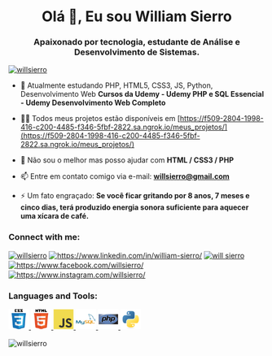 <h1 align="center">Olá 👋, Eu sou William Sierro</h1>
<h3 align="center">Apaixonado por tecnologia, estudante de Análise e Desenvolvimento de Sistemas.</h3>

<p align="left"> <a href="https://twitter.com/willsierro" target="blank"><img src="https://img.shields.io/twitter/follow/willsierro?logo=twitter&style=for-the-badge" alt="willsierro" /></a> </p>

- 🌱 Atualmente estudando PHP, HTML5, CSS3, JS, Python, Desenvolvimento Web **Cursos da Udemy - Udemy PHP e SQL Essencial - Udemy Desenvolvimento Web Completo**

- 👨‍💻 Todos meus projetos estão disponíveis em [https://f509-2804-1998-416-c200-4485-f346-5fbf-2822.sa.ngrok.io/meus_projetos/](https://f509-2804-1998-416-c200-4485-f346-5fbf-2822.sa.ngrok.io/meus_projetos/)

- 💬 Não sou o melhor mas posso ajudar com **HTML / CSS3 / PHP**

- 📫 Entre em contato comigo via e-mail: **willsierro@gmail.com**

- ⚡ Um fato engraçado: **Se você ficar gritando por 8 anos, 7 meses e cinco dias, terá produzido energia sonora suficiente para aquecer uma xícara de café.**

<h3 align="left">Connect with me:</h3>
<p align="left">
<a href="https://twitter.com/willsierro" target="blank"><img align="center" src="https://raw.githubusercontent.com/rahuldkjain/github-profile-readme-generator/master/src/images/icons/Social/twitter.svg" alt="willsierro" height="30" width="40" /></a>
<a href="https://linkedin.com/in/https://www.linkedin.com/in/william-sierro/" target="blank"><img align="center" src="https://raw.githubusercontent.com/rahuldkjain/github-profile-readme-generator/master/src/images/icons/Social/linked-in-alt.svg" alt="https://www.linkedin.com/in/william-sierro/" height="30" width="40" /></a>
<a href="https://stackoverflow.com/users/will sierro" target="blank"><img align="center" src="https://raw.githubusercontent.com/rahuldkjain/github-profile-readme-generator/master/src/images/icons/Social/stack-overflow.svg" alt="will sierro" height="30" width="40" /></a>
<a href="https://fb.com/https://www.facebook.com/willsierro/" target="blank"><img align="center" src="https://raw.githubusercontent.com/rahuldkjain/github-profile-readme-generator/master/src/images/icons/Social/facebook.svg" alt="https://www.facebook.com/willsierro/" height="30" width="40" /></a>
<a href="https://instagram.com/https://www.instagram.com/willsierro/" target="blank"><img align="center" src="https://raw.githubusercontent.com/rahuldkjain/github-profile-readme-generator/master/src/images/icons/Social/instagram.svg" alt="https://www.instagram.com/willsierro/" height="30" width="40" /></a>
</p>

<h3 align="left">Languages and Tools:</h3>
<p align="left"> <a href="https://www.w3schools.com/css/" target="_blank" rel="noreferrer"> <img src="https://raw.githubusercontent.com/devicons/devicon/master/icons/css3/css3-original-wordmark.svg" alt="css3" width="40" height="40"/> </a> <a href="https://www.w3.org/html/" target="_blank" rel="noreferrer"> <img src="https://raw.githubusercontent.com/devicons/devicon/master/icons/html5/html5-original-wordmark.svg" alt="html5" width="40" height="40"/> </a> <a href="https://developer.mozilla.org/en-US/docs/Web/JavaScript" target="_blank" rel="noreferrer"> <img src="https://raw.githubusercontent.com/devicons/devicon/master/icons/javascript/javascript-original.svg" alt="javascript" width="40" height="40"/> </a> <a href="https://www.mysql.com/" target="_blank" rel="noreferrer"> <img src="https://raw.githubusercontent.com/devicons/devicon/master/icons/mysql/mysql-original-wordmark.svg" alt="mysql" width="40" height="40"/> </a> <a href="https://www.php.net" target="_blank" rel="noreferrer"> <img src="https://raw.githubusercontent.com/devicons/devicon/master/icons/php/php-original.svg" alt="php" width="40" height="40"/> </a> <a href="https://www.python.org" target="_blank" rel="noreferrer"> <img src="https://raw.githubusercontent.com/devicons/devicon/master/icons/python/python-original.svg" alt="python" width="40" height="40"/> </a> </p>

<p><img align="center" src="https://github-readme-stats.vercel.app/api/top-langs?username=willsierro&show_icons=true&locale=en&layout=compact" alt="willsierro" /></p>

